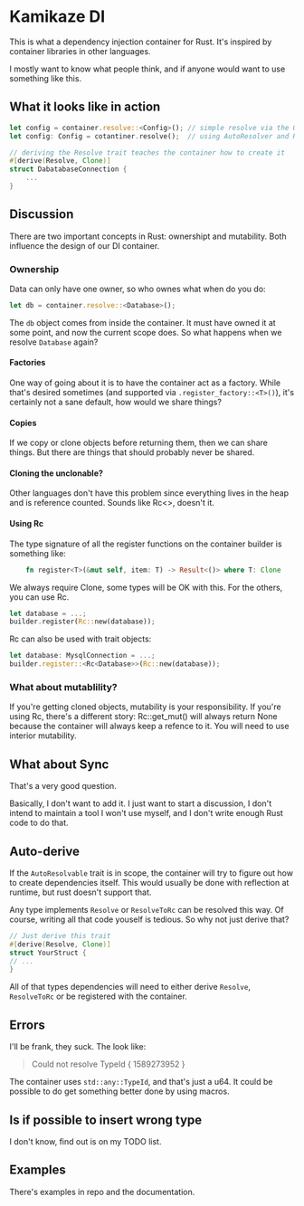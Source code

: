 # Kamikaze DI

This is what a dependency injection container for Rust. It's inspired by container libraries in other languages.

I mostly want to know what people think, and if anyone would want to use something like this.

## What it looks like in action
```rust
let config = container.resolve::<Config>(); // simple resolve via the OmniResolver trait
let config: Config = cotantiner.resolve();  // using AutoResolver and Resolve/ResolveToRc

// deriving the Resolve trait teaches the container how to create it
#[derive(Resolve, Clone)]
struct DabatabaseConnection {
    ...
}
```

## Discussion

There are two important concepts in Rust: ownershipt and mutability. Both influence the design of our DI container.

### Ownership

Data can only have one owner, so who ownes what when do you do:
```rust
let db = container.resolve::<Database>();
```

The `db` object comes from inside the container. It must have owned it at some point, and now the current scope does.
So what happens when we resolve `Database` again?

#### Factories
One way of going about it is to have the container act as a factory. While that's desired sometimes (and supported
via `.register_factory::<T>()`), it's certainly not a sane default, how would we share things?

#### Copies
If we copy or clone objects before returning them, then we can share things. But there are things that should probably
never be shared.

#### Cloning the unclonable?
Other languages don't have this problem since everything lives in the heap and is reference counted. Sounds like Rc<>,
doesn't it.

#### Using Rc
The type signature of all the register functions on the container builder is something like:
```rust
    fn register<T>(&mut self, item: T) -> Result<()> where T: Clone
```

We always require Clone, some types will be OK with this. For the others, you can use Rc<T>.
```rust
let database = ...;
builder.register(Rc::new(database));
```

Rc can also be used with trait objects:
```rust
let database: MysqlConnection = ...;
builder.register::<Rc<Database>>(Rc::new(database));
```


### What about mutablility?

If you're getting cloned objects, mutability is your responsibility.
If you're using Rc, there's a different story: Rc::get\_mut() will always return None because the container will always
keep a refence to it. You will need to use interior mutability.

## What about Sync
That's a very good question.

Basically, I don't want to add it. I just want to start a discussion, I don't intend to maintain a tool I won't
use myself, and I don't write enough Rust code to do that.


## Auto-derive
If the `AutoResolvable` trait is in scope, the container will try to figure out how to create dependencies itself.
This would usually be done with reflection at runtime, but rust doesn't support that.

Any type implements `Resolve` or `ResolveToRc` can be resolved this way. Of course, writing all that code youself is
tedious. So why not just derive that?

```rust
// Just derive this trait
#[derive(Resolve, Clone)]
struct YourStruct {
// ...
}
```

All of that types dependencies will need to either derive `Resolve`, `ResolveToRc` or be registered with the container.


## Errors
I'll be frank, they suck. The look like:
> Could not resolve TypeId { 1589273952 }

The container uses `std::any::TypeId`, and that's just a u64. It could be possible to do get something better done by
using macros.


## Is if possible to insert wrong type
I don't know, find out is on my TODO list.

## Examples
There's examples in repo and the documentation.

